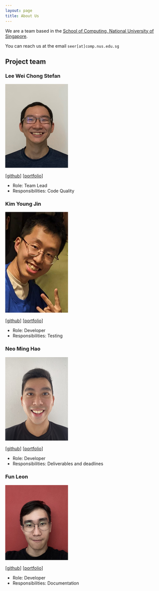 ```yaml
---
layout: page
title: About Us
---
```


We are a team based in the [School of Computing, National University of Singapore](http://www.comp.nus.edu.sg).

You can reach us at the email `seer[at]comp.nus.edu.sg`

## Project team

### Lee Wei Chong Stefan

<img src="images/rexcyrio.png" width="200px">

\[[github](https://github.com/rexcyrio)\] \[[portfolio](team/rexcyrio.md)\]

- Role: Team Lead
- Responsibilities: Code Quality

### Kim Young Jin

<img src="images/jugheadjones10.png" width="200px">

\[[github](http://github.com/jugheadjones10)\] \[[portfolio](team/jugheadjones10.md)\]

- Role: Developer
- Responsibilities: Testing

### Neo Ming Hao

<img src="images/minosx31.png" width="200px">

\[[github](http://github.com/minosx31)\] \[[portfolio](team/minosx31.md)\]

- Role: Developer
- Responsibilities: Deliverables and deadlines

### Fun Leon

<img src="images/niekis.png" width="200px">

\[[github](http://github.com/niekis)\] \[[portfolio](team/niekis.md)\]

- Role: Developer
- Responsibilities: Documentation
